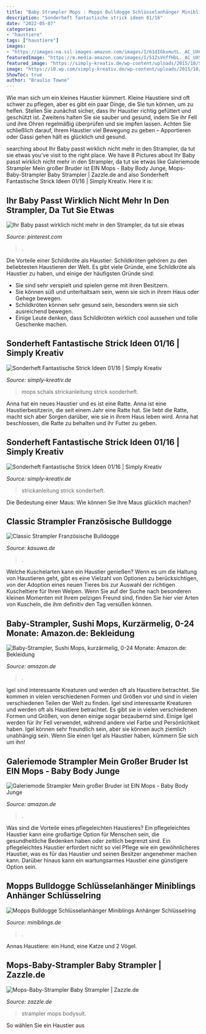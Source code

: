 ```yaml
---
title: "Baby Strampler Mops : Mopps Bulldogge Schlüsselanhänger Miniblings Anhänger Schlüsselring"
description: "Sonderheft fantastische strick ideen 01/16"
date: "2022-05-07"
categories:
- "haustiere"
tags: ["haustiere"]
images:
- "https://images-na.ssl-images-amazon.com/images/I/61dIGkxmutL._AC_UX679_.jpg"
featuredImage: "https://m.media-amazon.com/images/I/51ZsVnffHbL._AC_UX569_.jpg"
featured_image: "https://simply-kreativ.de/wp-content/uploads/2015/10/Strickanleitung-Baby-Raglanpulli-Grau-Fantastische-Strickideen-01161.jpg"
image: "https://i0.wp.com/simply-kreativ.de/wp-content/uploads/2015/10/Strickanleitung-Mops-Schals-Fantastische-Strickideen-01161.jpg?w=356&amp;h=460&amp;ssl=1"
ShowToc: true
author: "Braulio Towne"
---
```



Wie man sich um ein kleines Haustier kümmert.
Kleine Haustiere sind oft schwer zu pflegen, aber es gibt ein paar Dinge, die Sie tun können, um zu helfen. Stellen Sie zunächst sicher, dass Ihr Haustier richtig gefüttert und geschützt ist. Zweitens halten Sie sie sauber und gesund, indem Sie ihr Fell und ihre Ohren regelmäßig überprüfen und sie impfen lassen. Achten Sie schließlich darauf, Ihrem Haustier viel Bewegung zu geben – Apportieren oder Gassi gehen hält es glücklich und gesund.

	

		
searching about Ihr Baby passt wirklich nicht mehr in den Strampler, da tut sie etwas you've visit to the right place. We have 8 Pictures about Ihr Baby passt wirklich nicht mehr in den Strampler, da tut sie etwas like Galeriemode Strampler Mein großer Bruder ist EIN Mops - Baby Body Junge, Mops-Baby-Strampler Baby Strampler | Zazzle.de and also Sonderheft Fantastische Strick Ideen 01/16 | Simply Kreativ. Here it is:
		
    
## Ihr Baby Passt Wirklich Nicht Mehr In Den Strampler, Da Tut Sie Etwas

<img loading=lazy src="https://i.pinimg.com/originals/f0/aa/c3/f0aac318ea87935f3f1c4d2cf90d8c7e.jpg" onerror="this.onerror=null;this.src='https://tse4.mm.bing.net/th?id=OIP._Fub3sNjoJ4ujj21vQkbLwHaE1&amp;pid=15.1';" alt="Ihr Baby passt wirklich nicht mehr in den Strampler, da tut sie etwas">

_Source: pinterest.com_

>. 

	

Die Vorteile einer Schildkröte als Haustier:
Schildkröten gehören zu den beliebtesten Haustieren der Welt. Es gibt viele Gründe, eine Schildkröte als Haustier zu haben, und einige der häufigsten Gründe sind:
- Sie sind sehr verspielt und spielen gerne mit ihren Besitzern.
- Sie können süß und unterhaltsam sein, wenn sie sich in ihrem Haus oder Gehege bewegen.
- Schildkröten können sehr gesund sein, besonders wenn sie sich ausreichend bewegen.
- Einige Leute denken, dass Schildkröten wirklich cool aussehen und tolle Geschenke machen.

    
## Sonderheft Fantastische Strick Ideen 01/16 | Simply Kreativ

<img loading=lazy src="https://i0.wp.com/simply-kreativ.de/wp-content/uploads/2015/10/Strickanleitung-Mops-Schals-Fantastische-Strickideen-01161.jpg?w=356&amp;h=460&amp;ssl=1" onerror="this.onerror=null;this.src='https://tse4.mm.bing.net/th?id=OIP.mf9jE24rS1eT_nO0RYkqPAAAAA&amp;pid=15.1';" alt="Sonderheft Fantastische Strick Ideen 01/16 | Simply Kreativ">

_Source: simply-kreativ.de_

>mops schals strickanleitung strick sonderheft. 

	

Anna hat ein neues Haustier und es ist eine Ratte.
Anna ist eine Haustierbesitzerin, die seit einem Jahr eine Ratte hat. Sie liebt die Ratte, macht sich aber Sorgen darüber, wie sie in ihrem Haus leben wird. Anna hat beschlossen, die Ratte zu behalten und ihr Futter zu geben.

    
## Sonderheft Fantastische Strick Ideen 01/16 | Simply Kreativ

<img loading=lazy src="https://simply-kreativ.de/wp-content/uploads/2015/10/Strickanleitung-Baby-Raglanpulli-Grau-Fantastische-Strickideen-01161.jpg" onerror="this.onerror=null;this.src='https://tse1.mm.bing.net/th?id=OIP.PnA18R9T_PltU9bQ2hzWUQHaJk&amp;pid=15.1';" alt="Sonderheft Fantastische Strick Ideen 01/16 | Simply Kreativ">

_Source: simply-kreativ.de_

>strickanleitung strick sonderheft. 

	

Die Bedeutung einer Maus: Wie können Sie Ihre Maus glücklich machen?

    
## Classic Strampler Französische Bulldogge

<img loading=lazy src="https://cdn.kasuwa.de/img/productpics/34/87/5df27d3c00b3b801c018f0b729b2de4b-1-full.jpg?b175e6dd23eddc1f8df35ffcdea9294f" onerror="this.onerror=null;this.src='https://tse3.mm.bing.net/th?id=OIP.oDp0iaf3PtO6u4-tERwzRAHaHa&amp;pid=15.1';" alt="Classic Strampler Französische Bulldogge">

_Source: kasuwa.de_

>. 

	

Welche Kuschelarten kann ein Haustier genießen?
Wenn es um die Haltung von Haustieren geht, gibt es eine Vielzahl von Optionen zu berücksichtigen, von der Adoption eines neuen Tieres bis zur Auswahl der richtigen Kuscheltiere für Ihren Welpen. Wenn Sie auf der Suche nach besonderen kleinen Momenten mit Ihrem pelzigen Freund sind, finden Sie hier vier Arten von Kuscheln, die ihm definitiv den Tag versüßen können.

    
## Baby-Strampler, Sushi Mops, Kurzärmelig, 0-24 Monate: Amazon.de: Bekleidung

<img loading=lazy src="https://images-na.ssl-images-amazon.com/images/I/61dIGkxmutL._AC_UX679_.jpg" onerror="this.onerror=null;this.src='https://tse4.mm.bing.net/th?id=OIP.2lKwS2Planf3sfi2fHsp6gHaG1&amp;pid=15.1';" alt="Baby-Strampler, Sushi Mops, kurzärmelig, 0-24 Monate: Amazon.de: Bekleidung">

_Source: amazon.de_

>. 

	

Igel sind interessante Kreaturen und werden oft als Haustiere betrachtet. Sie kommen in vielen verschiedenen Formen und Größen vor und sind in vielen verschiedenen Teilen der Welt zu finden.
Igel sind interessante Kreaturen und werden oft als Haustiere betrachtet. Es gibt sie in vielen verschiedenen Formen und Größen, von denen einige sogar bezaubernd sind. Einige Igel werden für ihr Fell verwendet, während andere viel Farbe und Persönlichkeit haben. Igel können sehr freundlich sein, aber sie können auch ziemlich unabhängig sein. Wenn Sie einen Igel als Haustier haben, kümmern Sie sich um ihn!

    
## Galeriemode Strampler Mein Großer Bruder Ist EIN Mops - Baby Body Junge

<img loading=lazy src="https://m.media-amazon.com/images/I/51ZsVnffHbL._AC_UX569_.jpg" onerror="this.onerror=null;this.src='https://tse1.mm.bing.net/th?id=OIP.QSq74BV-XjYbwHGHvMVzLwHaHR&amp;pid=15.1';" alt="Galeriemode Strampler Mein großer Bruder ist EIN Mops - Baby Body Junge">

_Source: amazon.de_

>. 

	

Was sind die Vorteile eines pflegeleichten Haustieres?
Ein pflegeleichtes Haustier kann eine großartige Option für Menschen sein, die gesundheitliche Bedenken haben oder zeitlich begrenzt sind. Ein pflegeleichtes Haustier erfordert nicht so viel Pflege wie ein gewöhnlicheres Haustier, was es für das Haustier und seinen Besitzer angenehmer machen kann. Darüber hinaus kann ein wartungsarmes Haustier eine günstigere Option sein.

    
## Mopps Bulldogge Schlüsselanhänger Miniblings Anhänger Schlüsselring

<img loading=lazy src="https://cdn03.plentymarkets.com/0dbzhy95zcp6/item/images/123457421/full/123457421_1.jpg" onerror="this.onerror=null;this.src='https://tse4.mm.bing.net/th?id=OIP.WaF1BFZL6VND8ioPldSlsAHaFj&amp;pid=15.1';" alt="Mopps Bulldogge Schlüsselanhänger Miniblings Anhänger Schlüsselring">

_Source: miniblings.de_

>. 

	

Annas Haustiere: ein Hund, eine Katze und 2 Vögel.

    
## Mops-Baby-Strampler Baby Strampler | Zazzle.de

<img loading=lazy src="https://rlv.zcache.de/mops_baby_strampler_baby_strampler-r1c898a21a76f4a51bb171164e2ba7e97_jfhfi_704.jpg" onerror="this.onerror=null;this.src='https://tse2.mm.bing.net/th?id=OIP.YqU73JGYlxGHLRDDguzZ9gHaHa&amp;pid=15.1';" alt="Mops-Baby-Strampler Baby Strampler | Zazzle.de">

_Source: zazzle.de_

>strampler mops bodysuit. 

	

So wählen Sie ein Haustier aus

